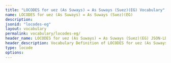 ```yaml
---
title: "LOCODES for uez (As Suways) = As Suways (Suez)(EG) Vocabulary"
name: LOCODES for uez (As Suways) = As Suways (Suez)(EG) 
description: 
jsonid: "locodes-eg"
layout: vocabulary
permalink: vocabulary/locodes-eg/
header_name: LOCODES for uez (As Suways) = As Suways (Suez)(EG) JSON-LD Vocabulary
header_description: Vocabulary Definition of LOCODES for uez (As Suways) = As Suways (Suez)(EG) semantics in HTML format. JSON-LD format is available at [locodes-eg.jsonld](https://edi3.org/vocabulary/locodes-eg.jsonld)
type: locode
options:
---
```

